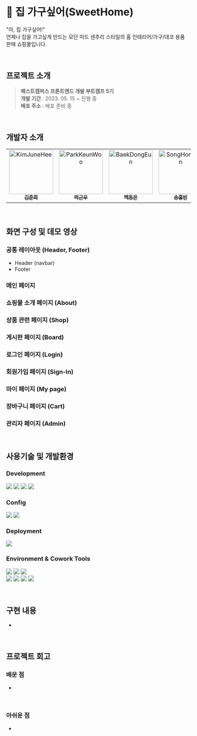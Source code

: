 # 🏡 집 가구싶어(SweetHome)

"아, 집 가구싶어!"<br />
언제나 집을 가고싶게 만드는 모던 미드 센추리 스타일의 홈 인테리어/가구/데코 용품 판매 쇼핑몰입니다.

<br />

## 프로젝트 소개

> **패스트캠퍼스 프론트엔드 개발 부트캠프 5기**<br />
> **개발 기간** : 2023. 05. 15 ~ 진행 중<br />
> **배포 주소** : 배포 준비 중

<br />

## 개발자 소개

<table>
  <tr>
    <td align="center">
      <a href="https://github.com/dev-junehee">
        <img src="https://avatars.githubusercontent.com/u/116873887?v=4" width="120px;" alt="KimJuneHee"/><br />
        <sub><b>김준희</b></sub>
      </a>
    </td>
    <td align="center">
      <a href="https://github.com/SpeedGear">
        <img src="https://avatars.githubusercontent.com/u/128351787?v=4" width="120px;" alt="ParkKeunWoo"/><br />
        <sub><b>박근우</b></sub>
      </a>
    </td>
    <td align="center">
      <a href="https://github.com/debeck6">
        <img src="https://avatars.githubusercontent.com/u/128360222?v=4" width="120px;" alt="BaekDongEun"/><br />
        <sub><b>백동은</b></sub>
      </a>
    </td>
    <td align="center">
      <a href="https://github.com/hbsongk">
        <img src="https://avatars.githubusercontent.com/u/68498323?v=4" width="120px;" alt="SongHongBin"/><br />
        <sub><b>송홍빈</b></sub>
      </a>
    </td>
    <td align="center">
      <a href="https://github.com/ChoEun-Sang">
        <img src="https://avatars.githubusercontent.com/u/128155681?v=4" width="120px;" alt="ChoEunSang"/><br />
        <sub><b>조은상</b></sub>
      </a>
    </td>
  </tr>
</table>
<br />

## 화면 구성 및 데모 영상
### 공통 레이아웃 (Header, Footer)
- Header (navbar)
- Footer 
### 메인 페이지
### 쇼핑몰 소개 페이지 (About)
### 상품 관련 페이지 (Shop)
### 게시판 페이지 (Board)
### 로그인 페이지 (Login)
### 회원가입 페이지 (Sign-In)
### 마이 페이지 (My page)
### 장바구니 페이지 (Cart)
### 관리자 페이지 (Admin)

<br />

## 사용기술 및 개발환경
### Development
<p>
<img src="https://img.shields.io/badge/React-61DAFB?style=flat&logo=React&logoColor=white" />
<img src="https://img.shields.io/badge/TypeScript-3178C6?style=flat&logo=TypeScript&logoColor=white" />
<img src="https://img.shields.io/badge/Sass-CC6699?style=flat&logo=Sass&logoColor=white" />
<img src="https://img.shields.io/badge/Redux-764ABC?style=flat&logo=Redux&logoColor=white" />
</p>

### Config
<p>
<img src="https://img.shields.io/badge/Vite-646CFF?style=flat&logo=Vite&logoColor=white"/></a>
<img src="https://img.shields.io/badge/npm-CB3837?style=flat&logo=npm&logoColor=white"/></a>
</p>

### Deployment
<p>
<img src="https://img.shields.io/badge/Netlify-00C7B7?style=flat&logo=Netlify&logoColor=white" />
</p>

### Environment & Cowork Tools
<p>
<img src="https://img.shields.io/badge/Git-F05032?style=flat&logo=Git&logoColor=white" />
<img src="https://img.shields.io/badge/GitHub-181717?style=flat&logo=GitHub&logoColor=white" />
<img src="https://img.shields.io/badge/Visual Studio Code-007ACC?style=flat&logo=Visual Studio Code&logoColor=white" />
<br />
<img src="https://img.shields.io/badge/Slack-4A154B?style=flat&logo=Slack&logoColor=white" />
<img src="https://img.shields.io/badge/Notion-000000?style=flat&logo=Notion&logoColor=white" />
<img src="https://img.shields.io/badge/Google Sheets-34A853?style=flat&logo=Google Sheets&logoColor=white" />
<img src="https://img.shields.io/badge/Figma-F24E1E?style=flat&logo=Figma&logoColor=white" />
</p>

<br />

## 구현 내용
- 

<br />

## 프로젝트 회고
### 배운 점
- 

<br />

### 아쉬운 점
- 

<br />